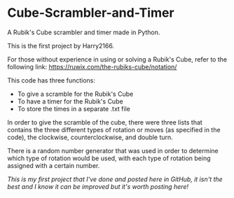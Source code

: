 # Cube-Scrambler-and-Timer
A Rubik's Cube scrambler and timer made in Python.

This is the first project by Harry2166.

For those without experience in using or solving a Rubik's Cube, refer to the following link:
https://ruwix.com/the-rubiks-cube/notation/

This code has three functions:
- To give a scramble for the Rubik's Cube
- To have a timer for the Rubik's Cube
- To store the times in a separate .txt file

In order to give the scramble of the cube, there were three lists that contains the three different types of rotation or moves (as specified in the code), the clockwise, counterclockwise, and double turn.

There is a random number generator that was used in order to determine which type of rotation would be used, with each type of rotation being assigned with a certain number.

*This is my first project that I've done and posted here in GitHub, it isn't the best and I know it can be improved but it's worth posting here!*
